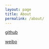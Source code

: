 ```yaml
---
layout: page
title: About
permalink: /about/
---
```


[github](https://github.com/itsliupeng)

[weibo](http://weibo.com/itsliupeng)

